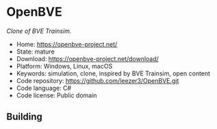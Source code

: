 # OpenBVE

_Clone of BVE Trainsim._

- Home: https://openbve-project.net/
- State: mature
- Download: https://openbve-project.net/download/
- Platform: Windows, Linux, macOS
- Keywords: simulation, clone, inspired by BVE Trainsim, open content
- Code repository: https://github.com/leezer3/OpenBVE.git
- Code language: C#
- Code license: Public domain

## Building
